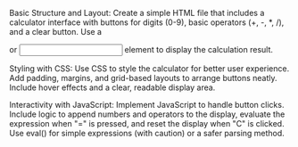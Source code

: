 Basic Structure and Layout:
Create a simple HTML file that includes a calculator interface with buttons for digits (0-9), basic operators (+, -, *, /), and a clear button. Use a <div> or <input> element to display the calculation result.

Styling with CSS:
Use CSS to style the calculator for better user experience. Add padding, margins, and grid-based layouts to arrange buttons neatly. Include hover effects and a clear, readable display area.

Interactivity with JavaScript:
Implement JavaScript to handle button clicks. Include logic to append numbers and operators to the display, evaluate the expression when "=" is pressed, and reset the display when "C" is clicked. Use eval() for simple expressions (with caution) or a safer parsing method.






